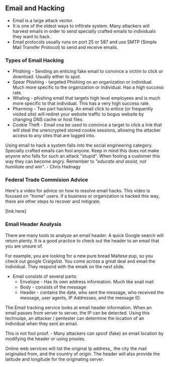 ## Email and Hacking

- Email is a large attack vector.
- It is one of the oldest ways to infitrate system. Many attackers will harvest emails in order to send specially crafted emails to individuals they want to hack.
- Email protocols usually runs on port 25 or 587 and use SMTP (Simple Mail Transfer Protocol) to send and receive emails.

### Types of Email Hacking

- Phishing - Sending an enticing fake email to convince a victim to click or download. Usually either to spot.
- Spear Phishing - targeted Phishing on an organization or individual. Much more specific to the organization or individual. Has a high success rate.
- Whaling - phishing email that targets high level employees and is much more specific to that individual. This has a very high success rate.
- Pharming - Two part hacking. An email click to entice (or frequently visited site) will rediret your website traffic to bogus website by changing DNS cache or host files.
- Cookie Theft - Email cna be used to convince a target to click a link that will steal the unencrypted stored cookie sessions, allowing the attacker access to any sites that are logged into.

Using email to hack a system falls into the social engineering category. Specially crafted emails can fool anyone. Keep in mind this does not make anyone who falls for such an attack "stupid". When fooling a customer this way they can become angry. Remember to *"educate and assist, not humiliate and win"*. - Chris Hadnagy

### Federal Trade Commision Advice

Here's a video for advice on how to resolve email hacks. This video is foxused on "home" users. if a business or organization is hacked this way, there are other steps to recover and mitigrate.

[link here]

### Email Header Analysis

There are many tools to analyze an email header. A quick Google search will return plenty. It is a good practice to check out the header to an email that you are unsure of.

For example, you are looking for a new pure bread Maltese pup, so you check out google Craigslist. You come across a great deal and email the individual. They respond with the emaik on the next slide.

- Email consists of several parts:
    - Envelope - Has its own address information. Much like snail mail
    - Body - consists of the message
    - Header - contains the date, who sent the message, who received the message, user agents, IP Addresses, and the message ID.

The Email tracking service looks at email header information. When an email passes from server to server, the IP can be detected.
Using this technuiqe, an attacker / pentester can determine the location of an individual when they sent an email.

This is not fool proof.
    - Many attackers can spoof (fake) an email location by modifying the header or using proxies.

Online web services will list the original Ip address,, the city the mail originated from, and the country of origin. The header will also provide the latitude and longitude for the originating server.

